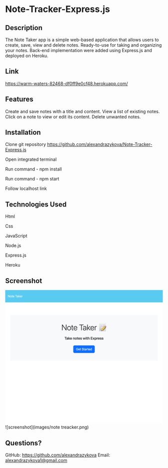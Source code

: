 # Note-Tracker-Express.js

## Description

The Note Taker app is a simple web-based application that allows users to create, save, view and delete notes. Ready-to-use for taking and organizing your notes. Back-end implementation were added using Express.js and deployed on Heroku.

## Link
https://warm-waters-82468-df0ff9e0cf48.herokuapp.com/

## Features
Create and save notes with a title and content.
View a list of existing notes.
Click on a note to view or edit its content.
Delete unwanted notes.

## Installation
Clone git repository https://github.com/alexandrazykova/Note-Tracker-Express.js

Open integrated terminal

Run command - npm install 

Run command - npm start

Follow localhost link 


## Technologies Used

Html

Css

JavaScript

Node.js

Express.js

Heroku


## Screenshot

![screenshot](images/note-tracker1.png)
![screenshot](images/note treacker.png)

## Questions?

GitHub: https://github.com/alexandrazykova
Email: alexandrazykova1@gmail.com

